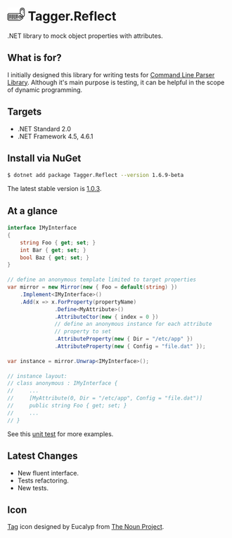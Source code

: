 # <img src="/assets/icon.png" height="30px" alt="CSharpx Logo"> Tagger.Reflect

.NET library to mock object properties with attributes.

## What is for?

I initially designed this library for writing tests for [Command Line Parser Library](https://github.com/commandlineparser/commandline). Although it's main purpose is testing, it can be helpful in the scope of dynamic programming.

## Targets

- .NET Standard 2.0
- .NET Framework 4.5, 4.6.1

## Install via NuGet

```sh
$ dotnet add package Tagger.Reflect --version 1.6.9-beta
```
The latest stable version is [1.0.3](https://github.com/gsscoder/tagger/tree/v1.0.3).

## At a glance

```csharp
interface IMyInterface
{
    string Foo { get; set; }
    int Bar { get; set; }
    bool Baz { get; set; }
}

// define an anonymous template limited to target properties
var mirror = new Mirror(new { Foo = default(string) })
    .Implement<IMyInterface>()
    .Add(x => x.ForProperty(propertyName)
               .Define<MyAttribute>()
               .AttributeCtor(new { index = 0 })
               // define an anonymous instance for each attribute
               // property to set
               .AttributeProperty(new { Dir = "/etc/app" })
               .AttributeProperty(new { Config = "file.dat" });

var instance = mirror.Unwrap<IMyInterface>();

// instance layout:
// class anonymous : IMyInterface {
//     ...
//     [MyAttribute(0, Dir = "/etc/app", Config = "file.dat")]
//     public string Foo { get; set; } 
//     ...
// }
```

See this [unit test](https://github.com/gsscoder/tagger/blob/master/tests/Tagger.Reflect.Tests/Unit/MirrorTests.cs) for more examples.

## Latest Changes

- New fluent interface.
- Tests refactoring.
- New tests.

## Icon

[Tag](https://thenounproject.com/search/?q=tagger&i=3051269) icon designed by Eucalyp from [The Noun Project](https://thenounproject.com/).